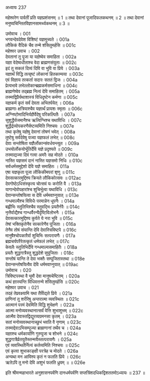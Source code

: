 अध्यायः 237

महेश्वरेण पार्वतीं प्रति यज्ञप्रशंसनम् ॥ 1 ॥ तथा देवानां पूजादिफलकथनम् ॥ 2 ॥ तथा देवानां मनुष्यचिन्तितविज्ञानसामर्थ्यकथनम् ॥ 3 ॥

उमोवाच ।	001  
भगवन्देवदेवेश विशिष्टं यज्ञमुच्यते ।	001a  
लौकिकं वैदिकं चैव तन्मे शंसितुमर्हसि ॥	001c  
महेश्वर उवाच ।	002  
देवतानां तु पूजा या यज्ञेष्वेव समाहिता ।	002a  
यज्ञा वेदेष्वधीताश्च वेदा ब्राह्मणसंयुताः ॥	002c  
इदं तु सकलं दिव्यं दिवि वा भुवि वा प्रिये ।	003a  
यज्ञार्थं विद्धि तत्सृष्टं लोकानां हितकाम्यया ॥	003c  
एवं विज्ञाय तत्कर्ता सदारः सततं द्विजः ।	004a  
प्रेत्यभावे लभेल्लोकान्ब्रह्मकर्मसमाधिना ॥	004c  
ब्राह्मणेष्वेव तद्ब्रह्म नित्यं देवि समाहितम् ।	005a  
तस्माद्विप्रैर्यथाशास्त्रं विधिदृष्टेन कर्मणा ॥	005c  
यज्ञकर्म कृतं सर्वं देवता अभितर्पयेत् ।	006a  
ब्राह्मणाः क्षत्रियाश्चैव यज्ञार्थं प्रायशः स्मृताः ॥	006c  
अग्निष्टोमादिभिर्यज्ञैर्वेदेषु परिकल्पितैः ।	007a  
सुशुद्धैर्यजमानैश्च ऋत्विग्भिश्च यथाविधिः ।	007c  
शुद्धैर्द्रव्योपकरणैर्यष्टव्यमिति निश्चयः ॥	007e  
तथा कृतेषु यज्ञेषु देवानां तोषणं भवेत् ।	008a  
तुष्टेषु सर्वदेवेषु यज्वा यज्ञफलं लभेत् ॥	008c  
देवाः सन्तोषिता यज्ञैर्लोकान्संवर्धयन्त्युत ।	009a  
उभयोर्लोकयोर्भूतिर्देवि यज्ञे प्रदृश्यते ॥	009c  
तस्माद्यज्वा दिवं गत्वा अमरैः सह मोदते ।	010a  
नास्ति यज्ञसमं दानं नास्ति यज्ञसमो निधिः ॥	010c  
सर्वधर्मसमुद्देशो देवि यज्ञे समाहितः ।	011a  
एषा यज्ञकृता पूजा लौकिकीमपरां शृणु ॥	011c  
देवसत्कारमुद्दिश्य क्रियते लौकिकोत्सवः ॥	012ac  
देवगोष्ठेऽधिसंस्कृत्य चोत्सवं यः करोति वै ।	013a  
यागान्देवोपहारांश्च शुचिर्भूत्वा यथाविधि ।	013c  
देवान्सन्तोषयित्वा स देवि धर्ममवाप्नुयात् ॥	013e  
गन्धमाल्यैश्च विविधैः परमान्नेन धूपनैः ।	014a  
बह्वीभिः स्तुतिभिश्चैव स्तुवद्भिः प्रयतैर्नरैः ॥	014c  
नृत्तैर्वाद्यैश्च गान्धर्वैरन्यैर्दृष्टिविलोभनैः ।	015a  
देवसत्कारमुद्दिश्य कुर्वते ये नरा भुवि ॥	015c  
तेषां भक्तिकृतेनैव सत्कारेणैव पूजिताः ।	016a  
तेनैव तोषं संयान्ति देवि देवास्त्रिविष्टपे ॥	016c  
मानुषैश्चोपकारैर्वा शुचिभिः सत्परायणैः ।	017a  
ब्रह्मचर्यपरैरेतत्कृतं धर्मफलं लभेत् ॥	017c  
केवलैः स्तुतिभिर्देवि गन्धमाल्यसमाहितैः ।	018a  
प्रयतैः शुद्धगात्रैस्तु शुद्धदेशे सुपूजिताः ।	018c  
सन्तोषं यान्ति ते देवा भक्तैः सम्पूजितास्तथा ॥	018e  
देवान्सन्तोषयित्वैव देवि धर्ममवाप्नुयात् ॥	019ac  
उमोवाच ।	020  
त्रिविष्टपस्था वै भूमौ देवा मानुषचेष्टितम् ।	020a  
कथं ज्ञास्यन्ति विधिवत्तन्मे शंसितुमर्हसि ॥	020c  
महेश्वर उवाच ।	021  
तदहं तेप्रवक्ष्यामि यथा तैर्विद्यते प्रिये ।	021a  
प्राणिनां तु शरीरेषु अन्तरात्मा व्यवस्थितः ॥	021c  
आत्मानं परमं देवमिति विद्धि शुभेक्षणे ।	022a  
आत्मा मनोव्यवस्थानात्सर्वं वेत्ति शुभाशुभम् ॥	022c  
आत्मैव देवास्तद्विद्युरव्यग्रमनसा कृतम् ।	023a  
सतां मनोव्यवस्थानाच्छुभं भवति वै नृणाम् ॥	023c  
तस्माद्देवाऽभिसम्पूज्या ब्राह्मणानां तथैव च ।	024a  
यज्ञाश्च धर्मकार्याणि गुरुपूजा च शोभने ॥	024c  
शुद्धगात्रैर्व्रतयुतैस्तन्मयैस्तत्परायणैः ।	025a  
एवं व्यवस्थितैर्नित्यं कर्तव्यमिति निश्चयः ॥	025c  
एवं कृत्वा शुभाकाङ्क्षी परत्रेह च मोदते ।	026a  
अन्यथा मन आविश्य कृतं न फलति प्रिये ।	026c  
ऋतेऽपि तु मनो देवि अशुभं फलति ध्रुवम् ॥ ॥	026e  

इति श्रीमन्महाभारते अनुशासनपर्वणि दानधर्मपर्वणि सप्तत्रिंशदधिकद्विशततमोऽध्यायः ॥ 237 ॥	
